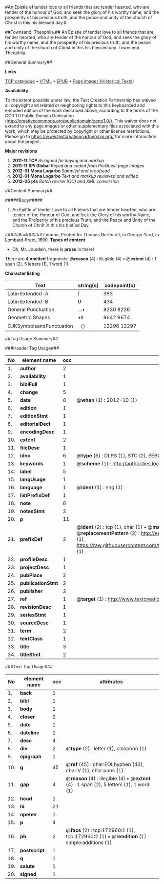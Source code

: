 #An Epistle of tender love to all friends that are tender hearted, who are tender of the honour of God, and seek the glory of his worthy name, and the prosperity of his precious truth, and the peace and unity of the church of Christ in this his blessed day.#

##Townsend, Theophila.##
An Epistle of tender love to all friends that are tender hearted, who are tender of the honour of God, and seek the glory of his worthy name, and the prosperity of his precious truth, and the peace and unity of the church of Christ in this his blessed day.
Townsend, Theophila.

##General Summary##

**Links**

[TCP catalogue](http://www.ota.ox.ac.uk/tcp/)  • 
[HTML](http://tei.it.ox.ac.uk/tcp/Texts-HTML/free/A94/A94774.html)  • 
[EPUB](http://tei.it.ox.ac.uk/tcp/Texts-EPUB/free/A94/A94774.epub) • 
[Page images (Historical Texts)](https://historicaltexts.jisc.ac.uk/eebo-47683501e)

**Availability**

To the extent possible under law, the Text Creation Partnership has waived all copyright and related or neighboring rights to this keyboarded and encoded edition of the work described above, according to the terms of the CC0 1.0 Public Domain Dedication (http://creativecommons.org/publicdomain/zero/1.0/). This waiver does not extend to any page images or other supplementary files associated with this work, which may be protected by copyright or other license restrictions. Please go to https://www.textcreationpartnership.org/ for more information about the project.

**Major revisions**

1. __2011-11__ __TCP__ *Assigned for keying and markup*
1. __2011-11__ __SPi Global__ *Keyed and coded from ProQuest page images*
1. __2012-01__ __Mona Logarbo__ *Sampled and proofread*
1. __2012-01__ __Mona Logarbo__ *Text and markup reviewed and edited*
1. __2012-05__ __pfs__ *Batch review (QC) and XML conversion*

##Content Summary##

#####Body#####

1. An Epiſtle of tender Love to all Friends that are tender hearted, who are tender of the Honour of God, and ſeek the Glory of his worthy Name, and the Proſperity of his precious Truth, and the Peace and Ʋnity of the Church of Chriſt in this his bleſſed Day.

#####Back#####
London, Printed for Thomas Northcott, in George-Yard, in Lombard-ſtreet, 1690.
**Types of content**

  * Oh, Mr. Jourdain, there is **prose** in there!

There are 4 **omitted** fragments! 
 @__reason__ (4) : illegible (4)  •  @__extent__ (4) : 1 span (2), 5 letters (1), 1 word (1)

**Character listing**


|Text|string(s)|codepoint(s)|
|---|---|---|
|Latin Extended-A|ſ|383|
|Latin Extended-B|Ʋ|434|
|General Punctuation|…•|8230 8226|
|Geometric Shapes|▪◊|9642 9674|
|CJKSymbolsandPunctuation|〈〉|12296 12297|

##Tag Usage Summary##

###Header Tag Usage###

|No|element name|occ|attributes|
|---|---|---|---|
|1.|__author__|2||
|2.|__availability__|1||
|3.|__biblFull__|1||
|4.|__change__|5||
|5.|__date__|8| @__when__ (1) : 2012-10 (1)|
|6.|__edition__|1||
|7.|__editionStmt__|1||
|8.|__editorialDecl__|1||
|9.|__encodingDesc__|1||
|10.|__extent__|2||
|11.|__fileDesc__|1||
|12.|__idno__|6| @__type__ (6) : DLPS (1), STC (2), EEBO-CITATION (1), OCLC (1), VID (1)|
|13.|__keywords__|1| @__scheme__ (1) : http://authorities.loc.gov/ (1)|
|14.|__label__|5||
|15.|__langUsage__|1||
|16.|__language__|1| @__ident__ (1) : eng (1)|
|17.|__listPrefixDef__|1||
|18.|__note__|8||
|19.|__notesStmt__|2||
|20.|__p__|11||
|21.|__prefixDef__|2| @__ident__ (2) : tcp (1), char (1)  •  @__matchPattern__ (2) : ([0-9\-]+):([0-9IVX]+) (1), (.+) (1)  •  @__replacementPattern__ (2) : http://eebo.chadwyck.com/downloadtiff?vid=$1&page=$2 (1), https://raw.githubusercontent.com/textcreationpartnership/Texts/master/tcpchars.xml#$1 (1)|
|22.|__profileDesc__|1||
|23.|__projectDesc__|1||
|24.|__pubPlace__|2||
|25.|__publicationStmt__|2||
|26.|__publisher__|2||
|27.|__ref__|1| @__target__ (1) : http://www.textcreationpartnership.org/docs/. (1)|
|28.|__revisionDesc__|1||
|29.|__seriesStmt__|1||
|30.|__sourceDesc__|1||
|31.|__term__|2||
|32.|__textClass__|1||
|33.|__title__|3||
|34.|__titleStmt__|2||


###Text Tag Usage###

|No|element name|occ|attributes|
|---|---|---|---|
|1.|__back__|1||
|2.|__bibl__|1||
|3.|__body__|1||
|4.|__closer__|2||
|5.|__date__|1||
|6.|__dateline__|1||
|7.|__desc__|4||
|8.|__div__|2| @__type__ (2) : letter (1), colophon (1)|
|9.|__epigraph__|1||
|10.|__g__|45| @__ref__ (45) : char:EOLhyphen (43), char:V (1), char:punc (1)|
|11.|__gap__|4| @__reason__ (4) : illegible (4)  •  @__extent__ (4) : 1 span (2), 5 letters (1), 1 word (1)|
|12.|__head__|1||
|13.|__hi__|21||
|14.|__opener__|1||
|15.|__p__|4||
|16.|__pb__|2| @__facs__ (2) : tcp:172960:1 (1), tcp:172960:2 (1)  •  @__rendition__ (1) : simple:additions (1)|
|17.|__postscript__|1||
|18.|__q__|1||
|19.|__salute__|1||
|20.|__signed__|1||
